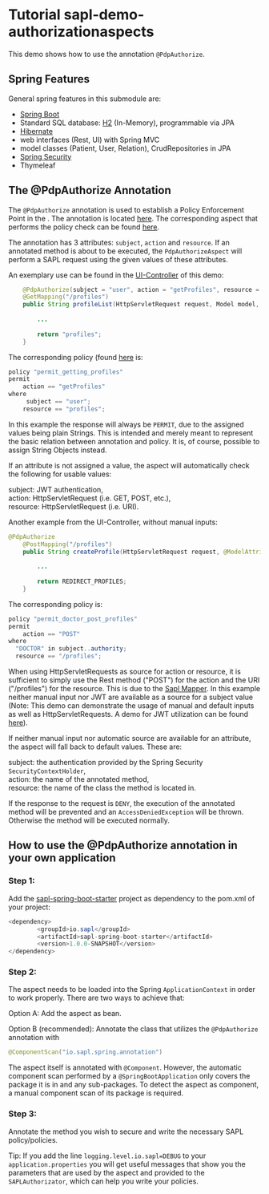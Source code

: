 # Tutorial  sapl-demo-authorizationaspects

This demo shows how to use the annotation `@PdpAuthorize`. 


## Spring Features

General spring features in this submodule are:

* [Spring Boot](https://projects.spring.io/spring-boot/)
* Standard SQL database: [H2](http://www.h2database.com) (In-Memory), programmable via JPA
* [Hibernate](http://hibernate.org/)
* web interfaces (Rest, UI) with Spring MVC
* model classes (Patient, User, Relation), CrudRepositories in JPA
* [Spring Security](https://projects.spring.io/spring-security/)
* Thymeleaf


## The @PdpAuthorize Annotation

The `@PdpAuthorize` annotation is used to establish a Policy Enforcement Point in the . The annotation is located [here](https://github.com/heutelbeck/sapl-policy-engine/blob/master/sapl-spring/src/main/java/io/sapl/spring/annotation/PdpAuthorize.java). The corresponding aspect that performs the policy check can be found [here](https://github.com/heutelbeck/sapl-policy-engine/blob/master/sapl-spring/src/main/java/io/sapl/spring/annotation/PdpAuthorizeAspect.java).

The annotation has 3 attributes: `subject`, `action` and `resource`. If an annotated method is about to be executed, the `PdpAuthorizeAspect` will perform a SAPL request using the given values of these attributes.

An exemplary use can be found in the [UI-Controller](https://github.com/heutelbeck/sapl-demos/blob/master/sapl-demo-authorizationaspects/src/main/java/io/sapl/sapldemoauthorizationaspects/UIController) of this demo:

```java
	@PdpAuthorize(subject = "user", action = "getProfiles", resource = "profiles")
	@GetMapping("/profiles")
	public String profileList(HttpServletRequest request, Model model, Authentication authentication) {
		
		...
		
		return "profiles";
	}
```
The corresponding policy (found [here](https://github.com/heutelbeck/sapl-demos/blob/master/sapl-demo-authorizationaspects/src/main/resources/policies(httpPolicy.sapl)) is:

```java
policy "permit_getting_profiles"
permit
    action == "getProfiles"
where 
	 subject == "user";
    resource == "profiles";
```

In this example the response will always be `PERMIT`, due to the assigned values being plain Strings. This is intended and merely meant to represent the basic relation between annotation and policy. It is, of course, possible to assign String Objects instead.

If an attribute is not assigned a value, the aspect will automatically check the following for usable values:
 
subject: JWT authentication, <br>
action: HttpServletRequest (i.e. GET, POST, etc.), <br>
resource: HttpServletRequest (i.e. URI).

Another example from the UI-Controller, without manual inputs:

```java
@PdpAuthorize
	@PostMapping("/profiles")
	public String createProfile(HttpServletRequest request, @ModelAttribute(value = "newPatient") Patient newPatient) {
		
		...
		
		return REDIRECT_PROFILES;
	}
```

The corresponding policy is:

```java
policy "permit_doctor_post_profiles"
permit
    action == "POST"
where
  "DOCTOR" in subject..authority;
  resource == "/profiles";
```

When using HttpServletRequests as source for action or resource, it is sufficient to simply use the Rest method ("POST") for the action and the URI ("/profiles") for the resource. This is due to the [Sapl Mapper](https://github.com/heutelbeck/sapl-demos/blob/master/docs/src/asciidoc/tutorial.adoc#the-sapl-mapper).
In this example neither manual input nor JWT are available as a source for a subject value (Note: This demo  can demonstrate the usage of manual and default inputs as well as HttpServletRequests. A demo for JWT utilization can be found [here](https://github.com/heutelbeck/sapl-demos/tree/master/sapl-demo-jwt)).

If neither manual input nor automatic source are available for an attribute, the aspect will fall back to default values. These are:

subject: the authentication provided by the Spring Security `SecurityContextHolder`, <br>
action: the name of the annotated method, <br>
resource: the name of the class the method is located in. <br>

If the response to the request is `DENY`, the execution of the annotated method will be prevented and an `AccessDeniedException` will be thrown. Otherwise the method will be executed normally.


## How to use the @PdpAuthorize annotation in your own application

### Step 1:
Add the [sapl-spring-boot-starter](https://github.com/heutelbeck/sapl-policy-engine/tree/master/sapl-spring-boot-starter) project as dependency to the pom.xml of your project:

```java
<dependency>
        <groupId>io.sapl</groupId>
        <artifactId>sapl-spring-boot-starter</artifactId>
        <version>1.0.0-SNAPSHOT</version>
</dependency>
```

### Step 2:
The aspect needs to be loaded into the Spring `ApplicationContext` in order to work properly. There are two ways to achieve that:

Option A: Add the aspect as bean.

Option B (recommended): Annotate the class that utilizes the `@PdpAuthorize` annotation with

```java
@ComponentScan("io.sapl.spring.annotation")
```

The aspect itself is annotated with `@Component`. However, the automatic component scan performed by a `@SpringBootApplication` only covers the package it is in and any sub-packages. To detect the aspect as component, a manual component scan of its package is required.

### Step 3:
Annotate the method you wish to secure and write the necessary SAPL policy/policies.

Tip: If you add the line `logging.level.io.sapl=DEBUG` to your `application.properties` you will get useful messages that show you the parameters that are used by the aspect and provided to the `SAPLAuthorizator`, which can help you write your policies.

